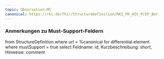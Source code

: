 ```yaml
---
topic: Observation-MS
canonical: https://rki.de/fhir/StructureDefinition/RKI_PR_HIV_PrEP_Bericht_Observation_Laboratory_Study_GFR
---
```


### Anmerkungen zu Must-Support-Feldern

<fql>
from
	StructureDefinition
where 
    url = %canonical
for differential.element
where mustSupport = true
select
	Feldname: id, Kurzbeschreibung: short, Hinweise: comment
</fql>

